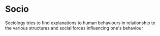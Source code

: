 # Socio
Sociology tries to find explanations to human behaviours in relationship to the various structures and social forces influencing one's behaviour
